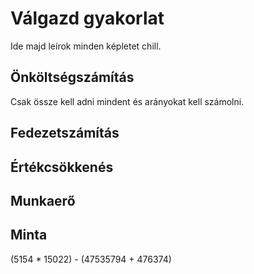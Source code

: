 # Válgazd gyakorlat

Ide majd leírok minden képletet chill.

## Önköltségszámítás

Csak össze kell adni mindent és arányokat kell számolni.

## Fedezetszámítás

## Értékcsökkenés

## Munkaerő

## Minta

(5154 * 15022) - (47535794 + 476374)
